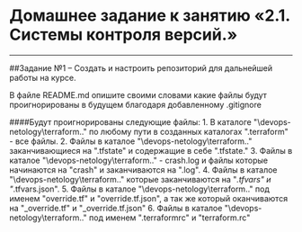 # Домашнее задание к занятию «2.1. Системы контроля версий.»

---
##Задание №1 – Создать и настроить репозиторий для дальнейшей работы на курсе.

В файле README.md опишите своими словами какие файлы будут проигнорированы в будущем благодаря добавленному .gitignore


####Будут проигнорированы следующие файлы:
    1.  В каталоге "\devops-netology\terraform\.." по любому пути в созданных каталогах ".terraform" - все файлы.
    2.  Файлы в каталое "\devops-netology\terraform\.." заканчивающиеся на ".tfstate" и содержащие в себе ".tfstate."
    3.  Файлы в каталое "\devops-netology\terraform\.." - crash.log и файлы которые начинаются на "crash" и заканчиваются на ".log".
    4.  Файлы в каталое "\devops-netology\terraform\.."  которые заканчиваются на "*.tfvars" и "*.tfvars.json".
    5.  Файлы в каталое "\devops-netology\terraform\.." под именем "override.tf" и "override.tf.json", а так же который оканчиваются на "_override.tf" и "_override.tf.json"
    6.  Файлы в каталое "\devops-netology\terraform\.." под именем ".terraformrc" и "terraform.rc"



